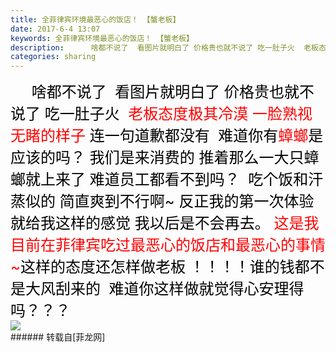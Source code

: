 ```yaml
---
title: 全菲律宾环境最恶心的饭店！ 【蟹老板】
date: 2017-6-4 13:07
keywords: 全菲律宾环境最恶心的饭店！ 【蟹老板】
description:      啥都不说了  看图片就明白了 价格贵也就不说了 吃一肚子火  老板态度极其冷漠 一脸熟视无睹的样子 连一句道歉都没有  难道你有蟑螂是应该的吗？ 我们是来消费的 推着那么一大只蟑螂就上来了 难道员工都看不到吗？  吃个饭和汗蒸似的 简直爽到不行啊~ 反正我的第一次体验就给我这样的感觉 我以后是不会再去。 这是我目前在菲律宾吃过最恶心的饭店和最恶心的事情~这样的态度还怎样做老板 ！！！！谁的钱都不是大风刮来的  难道你这样做就觉得心安理得吗？？？ 
categories: sharing
---
```

<td class="t_f" id="postmessage_757465"><font style="color:rgb(54, 54, 54)"><font face="&amp;quot"><font size="5"><font color="#000000">     啥都不说了  看图片就明白了 价格贵也就不说了 吃一肚子火  </font><font color="#ff0000">老板态度极其冷漠 一脸熟视无睹的样子</font><font color="#000000"> 连一句道歉都没有  难道你有</font><font color="#ff0000">蟑螂</font><font color="#000000">是应该的吗？ 我们是来消费的 推着那么一大只蟑螂就上来了 难道员工都看不到吗？  吃个饭和汗蒸似的 简直爽到不行啊~ 反正我的第一次体验就给我这样的感觉 我以后是不会再去。</font><font color="#ff0000"> 这是我目前在菲律宾吃过最恶心的饭店和最恶心的事情~</font><font color="#000000">这样的态度还怎样做老板 ！！！！谁的钱都不是大风刮来的  难道你这样做就觉得心安理得吗？？？ </font></font></font></font><br/>

<img aid="561245" data-cf-modified-37717863f7b8479ef1857b9d-="" file="data/attachment/forum/201706/04/130603lnlednn4hqvmnljq.jpg.thumb.jpg" id="aimg_561245" inpost="1" onclick="" onmouseover="" src="http://www.flw.ph/data/attachment/forum/201706/04/130603lnlednn4hqvmnljq.jpg" style="cursor:pointer" zoomfile="data/attachment/forum/201706/04/130603lnlednn4hqvmnljq.jpg"/>


<br/>
</td>
###### 转载自[菲龙网]